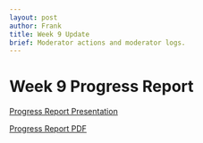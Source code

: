 ```yaml
---
layout: post
author: Frank
title: Week 9 Update
brief: Moderator actions and moderator logs.
---
```


# Week 9 Progress Report

[Progress Report Presentation]({{site.url}}/assets/pptx/presentation-week-09.pptx)

[Progress Report PDF]({{site.url}}/assets/pdfs/progress-week-09.pdf)



